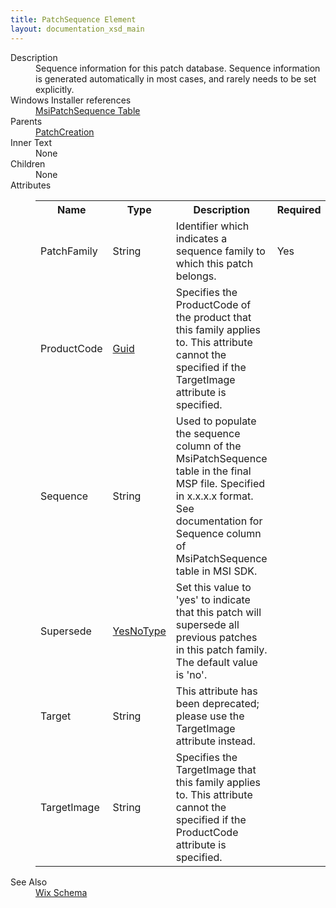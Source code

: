 ```yaml
---
title: PatchSequence Element
layout: documentation_xsd_main
---
```

<dl>
  <dt>Description</dt>
  <dd>Sequence information for this patch database. Sequence information is generated automatically in most cases, and rarely needs to be set explicitly.</dd>
  <dt>Windows Installer references</dt>
  <dd>
    <a href="http://msdn.microsoft.com/library/aa370350.aspx" target="_blank">MsiPatchSequence Table</a>
  </dd>
  <dt>Parents</dt>
  <dd>
    <a href="../wix/patchcreation">PatchCreation</a>
  </dd>
  <dt>Inner Text</dt>
  <dd>None</dd>
  <dt>Children</dt>
  <dd>None</dd>
  <dt>Attributes</dt>
  <dd>
    <table cellspacing="0" cellpadding="0" class="schema">
      <tr>
        <th width="15%">Name</th>
        <th width="15%">Type</th>
        <th width="65%">Description</th>
        <th width="15%">Required</th>
      </tr>
      <tr>
        <td>PatchFamily</td>
        <td>String</td>
        <td>Identifier which indicates a sequence family to which this patch belongs.</td>
        <td>Yes</td>
      </tr>
      <tr>
        <td>ProductCode</td>
        <td><a href="../wix/simple_type_guid">Guid</a></td>
        <td>                         Specifies the ProductCode of the product that this family applies to.                         This attribute cannot the specified if the TargetImage attribute is specified.                     </td>
        <td>&nbsp;</td>
      </tr>
      <tr>
        <td>Sequence</td>
        <td>String</td>
        <td>Used to populate the sequence column of the MsiPatchSequence table in the final MSP file. Specified in x.x.x.x format. See documentation for Sequence column of MsiPatchSequence table in MSI SDK.</td>
        <td>&nbsp;</td>
      </tr>
      <tr>
        <td>Supersede</td>
        <td><a href="../wix/simple_type_yesnotype">YesNoType</a></td>
        <td>                         Set this value to 'yes' to indicate that this patch will supersede all previous patches in this patch family.                         The default value is 'no'.                     </td>
        <td>&nbsp;</td>
      </tr>
      <tr>
        <td>Target</td>
        <td>String</td>
        <td>This attribute has been deprecated; please use the TargetImage attribute instead.</td>
        <td>&nbsp;</td>
      </tr>
      <tr>
        <td>TargetImage</td>
        <td>String</td>
        <td>                         Specifies the TargetImage that this family applies to.                         This attribute cannot the specified if the ProductCode attribute is specified.                     </td>
        <td>&nbsp;</td>
      </tr>
    </table>
  </dd>
  <dt>See Also</dt>
  <dd>
    <a href="../wix">Wix Schema</a>
  </dd>
</dl>
